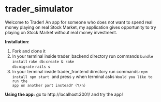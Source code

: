 # trader_simulator

Welcome to Trader!
An app for someone who does not want to spend real money playing on real Stock Market, my application gives opportunity to try playing on Stock Market without real money investment. 

**Installation:**
1. Fork and clone it
2. In your terminal inside trader_backend directory run commands <code>bundle install</code> <code>rake db:create & rake db:migrate</code> <code>rails s</code> 
3. In your terminal inside trader_frontend directory run commands: <code>npm install</code>  <code>npm start</code>  and press <code>y</code> when terminal asks <code>Would you like to run the app on another port instead? (Y/n)</code>

**Using the app:**
go to http://localhost:3001/ and try the app!
